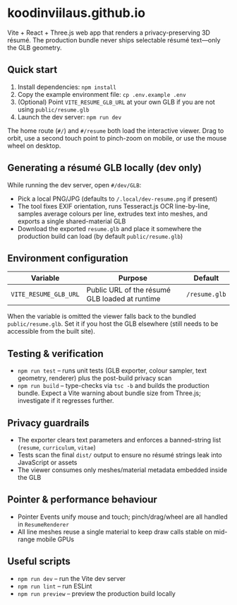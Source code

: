 # koodinviilaus.github.io

Vite + React + Three.js web app that renders a privacy-preserving 3D résumé. The production bundle never ships selectable résumé text—only the GLB geometry.

## Quick start

1. Install dependencies: `npm install`
2. Copy the example environment file: `cp .env.example .env`
3. (Optional) Point `VITE_RESUME_GLB_URL` at your own GLB if you are not using `public/resume.glb`
4. Launch the dev server: `npm run dev`

The home route (`#/`) and `#/resume` both load the interactive viewer. Drag to orbit, use a second touch point to pinch-zoom on mobile, or use the mouse wheel on desktop.

## Generating a résumé GLB locally (dev only)

While running the dev server, open `#/dev/GLB`:

- Pick a local PNG/JPG (defaults to `/.local/dev-resume.png` if present)
- The tool fixes EXIF orientation, runs Tesseract.js OCR line-by-line, samples average colours per line, extrudes text into meshes, and exports a single shared-material GLB
- Download the exported `resume.glb` and place it somewhere the production build can load (by default `public/resume.glb`)

## Environment configuration

| Variable | Purpose | Default |
| --- | --- | --- |
| `VITE_RESUME_GLB_URL` | Public URL of the résumé GLB loaded at runtime | `/resume.glb` |

When the variable is omitted the viewer falls back to the bundled `public/resume.glb`. Set it if you host the GLB elsewhere (still needs to be accessible from the built site).

## Testing & verification

- `npm run test` – runs unit tests (GLB exporter, colour sampler, text geometry, renderer) plus the post-build privacy scan
- `npm run build` – type-checks via `tsc -b` and builds the production bundle. Expect a Vite warning about bundle size from Three.js; investigate if it regresses further.

## Privacy guardrails

- The exporter clears text parameters and enforces a banned-string list (`resume`, `curriculum`, `vitae`)
- Tests scan the final `dist/` output to ensure no résumé strings leak into JavaScript or assets
- The viewer consumes only meshes/material metadata embedded inside the GLB

## Pointer & performance behaviour

- Pointer Events unify mouse and touch; pinch/drag/wheel are all handled in `ResumeRenderer`
- All line meshes reuse a single material to keep draw calls stable on mid-range mobile GPUs

## Useful scripts

- `npm run dev` – run the Vite dev server
- `npm run lint` – run ESLint
- `npm run preview` – preview the production build locally
